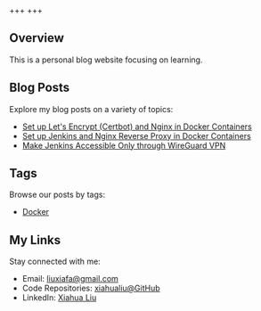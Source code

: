 +++
+++

## Overview

This is a personal blog website focusing on learning.

## Blog Posts

Explore my blog posts on a variety of topics:

- [Set up Let's Encrypt (Certbot) and Nginx in Docker Containers](./blog/nginx-certbot-docker)
- [Set up Jenkins and Nginx Reverse Proxy in Docker Containers](./blog/nginx-jenkins-reverse-proxy)
- [Make Jenkins Accessible Only through WireGuard VPN](./blog/nginx-jenkins-reverse-proxy)

## Tags

Browse our posts by tags:

- [Docker](./tags/docker)

## My Links

Stay connected with me:

- Email: [liuxiafa@gmail.com](mailto:liuxiafa@gmail.com)
- Code Repositories: [xiahualiu@GitHub](https://github.com/xiahualiu)
- LinkedIn: [Xiahua Liu](https://www.linkedin.com/in/xiahualiu/)
